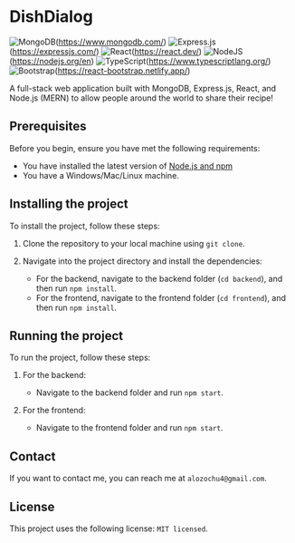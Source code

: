 # DishDialog

![MongoDB](https://img.shields.io/badge/MongoDB-%234ea94b.svg?style=for-the-badge&logo=mongodb&logoColor=white)(https://www.mongodb.com/)
![Express.js](https://img.shields.io/badge/express.js-%23404d59.svg?style=for-the-badge&logo=express&logoColor=%2361DAFB)(https://expressjs.com/)
![React](https://img.shields.io/badge/react-%2320232a.svg?style=for-the-badge&logo=react&logoColor=%2361DAFB)(https://react.dev/)
![NodeJS](https://img.shields.io/badge/node.js-6DA55F?style=for-the-badge&logo=node.js&logoColor=white)(https://nodejs.org/en)
![TypeScript](https://img.shields.io/badge/typescript-%23007ACC.svg?style=for-the-badge&logo=typescript&logoColor=white)(https://www.typescriptlang.org/)
![Bootstrap](https://img.shields.io/badge/bootstrap-%238511FA.svg?style=for-the-badge&logo=bootstrap&logoColor=white)(https://react-bootstrap.netlify.app/)

A full-stack web application built with MongoDB, Express.js, React, and Node.js (MERN) to allow people around the world 
to share their recipe!

## Prerequisites

Before you begin, ensure you have met the following requirements:

- You have installed the latest version of [Node.js and npm](https://nodejs.org/en/download/)
- You have a Windows/Mac/Linux machine.

## Installing the project

To install the project, follow these steps:

1. Clone the repository to your local machine using `git clone`.
2. Navigate into the project directory and install the dependencies:

    - For the backend, navigate to the backend folder (`cd backend`), and then run `npm install`.
    - For the frontend, navigate to the frontend folder (`cd frontend`), and then run `npm install`.

## Running the project

To run the project, follow these steps:

1. For the backend:
    - Navigate to the backend folder and run `npm start`.

2. For the frontend:
    - Navigate to the frontend folder and run `npm start`.

## Contact

If you want to contact me, you can reach me at `alozochu4@gmail.com`.

## License

This project uses the following license: `MIT licensed`.

